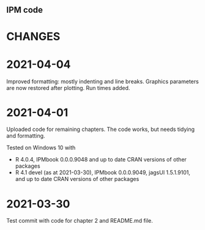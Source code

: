 ## IPM code

# CHANGES

# 2021-04-04

Improved formatting: mostly indenting and line breaks. Graphics parameters are now restored after plotting. Run times added.

# 2021-04-01

Uploaded code for remaining chapters. The code works, but needs tidying and formatting.

Tested on Windows 10 with
* R 4.0.4, IPMbook 0.0.0.9048 and up to date CRAN versions of other packages
* R 4.1 devel (as at 2021-03-30), IPMbook 0.0.0.9049, jagsUI 1.5.1.9101, and up to date CRAN versions of other packages

# 2021-03-30

Test commit with code for chapter 2 and README.md file.

